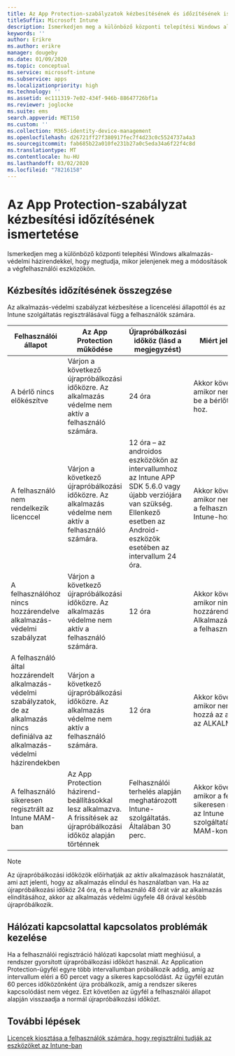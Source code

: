 ```yaml
---
title: Az App Protection-szabályzatok kézbesítésének és időzítésének ismertetése
titleSuffix: Microsoft Intune
description: Ismerkedjen meg a különböző központi telepítési Windows alkalmazás-védelmi házirendekkel, hogy megtudja, mikor kell megjelenniük a végfelhasználói eszközökön.
keywords: ''
author: Erikre
ms.author: erikre
manager: dougeby
ms.date: 01/09/2020
ms.topic: conceptual
ms.service: microsoft-intune
ms.subservice: apps
ms.localizationpriority: high
ms.technology: ''
ms.assetid: ec111319-7e02-434f-946b-88647726bf1a
ms.reviewer: joglocke
ms.suite: ems
search.appverid: MET150
ms.custom: ''
ms.collection: M365-identity-device-management
ms.openlocfilehash: d26721ff27f380917fec7f4d23c0c5524737a4a3
ms.sourcegitcommit: fab685b22a010fe231b27a0c5eda34a6f22f4c8d
ms.translationtype: MT
ms.contentlocale: hu-HU
ms.lasthandoff: 03/02/2020
ms.locfileid: "78216158"
---
```

# <a name="understand-app-protection-policy-delivery-timing"></a>Az App Protection-szabályzat kézbesítési időzítésének ismertetése

Ismerkedjen meg a különböző központi telepítési Windows alkalmazás-védelmi házirendekkel, hogy megtudja, mikor jelenjenek meg a módosítások a végfelhasználói eszközökön.

## <a name="delivery-timing-summary"></a>Kézbesítés időzítésének összegzése

Az alkalmazás-védelmi szabályzat kézbesítése a licencelési állapottól és az Intune szolgáltatás regisztrálásával függ a felhasználók számára.  

|    Felhasználói állapot    |    Az App Protection működése     |    Újrapróbálkozási időköz (lásd a megjegyzést)    |    Miért jelentkezik?    |
|-----------------------------------------------------|-------------------------------------------------------------------------------------------------|--------------------------------------------------------------------------------------|-----------------------------------------------------------------------------------------------------------|
|    A bérlő nincs előkészítve    |    Várjon a következő újrapróbálkozási időközre.  Az alkalmazás védelme nem aktív a felhasználó számára.    |    24 óra    |    Akkor következik be, amikor nem állította be a bérlőt az Intune-hoz.    |
|    A felhasználó nem rendelkezik licenccel     |    Várjon a következő újrapróbálkozási időközre.  Az alkalmazás védelme nem aktív a felhasználó számára.     |    12 óra – az androidos eszközökön az intervallumhoz az Intune APP SDK 5.6.0 vagy újabb verziójára van szükség. Ellenkező esetben az Android-eszközök esetében az intervallum 24 óra.   |    Akkor következik be, amikor nem licencelte a felhasználót az Intune-hoz.    |
|    A felhasználóhoz nincs hozzárendelve alkalmazás-védelmi szabályzat    |    Várjon a következő újrapróbálkozási időközre.  Az alkalmazás védelme nem aktív a felhasználó számára.    |    12 óra        |    Akkor következik be, amikor nincs hozzárendelve az Alkalmazásbeállítások a felhasználóhoz.    |
|    A felhasználó által hozzárendelt alkalmazás-védelmi szabályzatok, de az alkalmazás nincs definiálva az alkalmazás-védelmi házirendekben   |    Várjon a következő újrapróbálkozási időközre.  Az alkalmazás védelme nem aktív a felhasználó számára.    |    12 óra        |    Akkor következik be, amikor nem adta hozzá az alkalmazást az ALKALMAZÁShoz.    |
|    A felhasználó sikeresen regisztrált az Intune MAM-ban    |    Az App Protection házirend-beállításokkal lesz alkalmazva.    A frissítések az újrapróbálkozási időköz alapján történnek    |    Felhasználói terhelés alapján meghatározott Intune-szolgáltatás.    Általában 30 perc.     |    Akkor következik be, amikor a felhasználó sikeresen regisztrálta az Intune szolgáltatásban a MAM-konfigurációt.    |

> [!NOTE]
> Az újrapróbálkozási időközök előírhatják az aktív alkalmazások használatát, ami azt jelenti, hogy az alkalmazás elindul és használatban van.  Ha az újrapróbálkozási időköz 24 óra, és a felhasználó 48 órát vár az alkalmazás elindításához, akkor az alkalmazás védelmi ügyfele 48 órával később újrapróbálkozik.

## <a name="handling-network-connectivity-issues"></a>Hálózati kapcsolattal kapcsolatos problémák kezelése

Ha a felhasználói regisztráció hálózati kapcsolat miatt meghiúsul, a rendszer gyorsított újrapróbálkozási időközt használ.  Az Application Protection-ügyfél egyre több intervallumban próbálkozik addig, amíg az intervallum eléri a 60 percet vagy a sikeres kapcsolódást.  Az ügyfél ezután 60 perces időközönként újra próbálkozik, amíg a rendszer sikeres kapcsolódást nem végez. Ezt követően az ügyfél a felhasználói állapot alapján visszaadja a normál újrapróbálkozási időközt.

## <a name="next-steps"></a>További lépések

[Licencek kiosztása a felhasználók számára, hogy regisztrálni tudják az eszközöket az Intune-ban](../fundamentals/licenses-assign.md)

